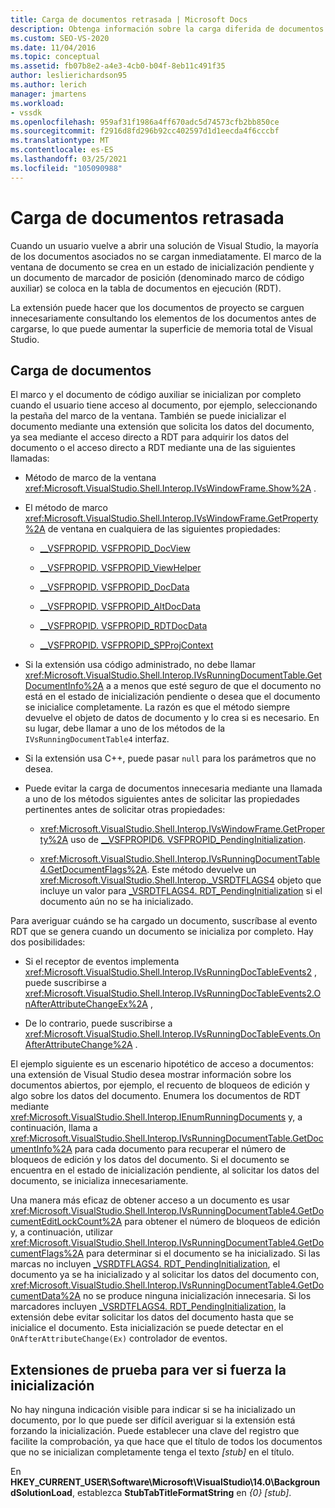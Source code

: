 ```yaml
---
title: Carga de documentos retrasada | Microsoft Docs
description: Obtenga información sobre la carga diferida de documentos en Visual Studio y cómo codificar las extensiones para que no consulten los elementos de un documento antes de cargarlos.
ms.custom: SEO-VS-2020
ms.date: 11/04/2016
ms.topic: conceptual
ms.assetid: fb07b8e2-a4e3-4cb0-b04f-8eb11c491f35
author: leslierichardson95
ms.author: lerich
manager: jmartens
ms.workload:
- vssdk
ms.openlocfilehash: 959af31f1986a4ff670adc5d74573cfb2bb850ce
ms.sourcegitcommit: f2916d8fd296b92cc402597d1d1eecda4f6cccbf
ms.translationtype: MT
ms.contentlocale: es-ES
ms.lasthandoff: 03/25/2021
ms.locfileid: "105090988"
---
```

# <a name="delayed-document-loading"></a>Carga de documentos retrasada

Cuando un usuario vuelve a abrir una solución de Visual Studio, la mayoría de los documentos asociados no se cargan inmediatamente. El marco de la ventana de documento se crea en un estado de inicialización pendiente y un documento de marcador de posición (denominado marco de código auxiliar) se coloca en la tabla de documentos en ejecución (RDT).

La extensión puede hacer que los documentos de proyecto se carguen innecesariamente consultando los elementos de los documentos antes de cargarse, lo que puede aumentar la superficie de memoria total de Visual Studio.

## <a name="document-loading"></a>Carga de documentos

El marco y el documento de código auxiliar se inicializan por completo cuando el usuario tiene acceso al documento, por ejemplo, seleccionando la pestaña del marco de la ventana. También se puede inicializar el documento mediante una extensión que solicita los datos del documento, ya sea mediante el acceso directo a RDT para adquirir los datos del documento o el acceso directo a RDT mediante una de las siguientes llamadas:

- Método de marco de la ventana <xref:Microsoft.VisualStudio.Shell.Interop.IVsWindowFrame.Show%2A> .

- El método de marco <xref:Microsoft.VisualStudio.Shell.Interop.IVsWindowFrame.GetProperty%2A> de ventana en cualquiera de las siguientes propiedades:

  - [__VSFPROPID. VSFPROPID_DocView](<xref:Microsoft.VisualStudio.Shell.Interop.__VSFPROPID.VSFPROPID_DocView>)

  - [__VSFPROPID. VSFPROPID_ViewHelper](<xref:Microsoft.VisualStudio.Shell.Interop.__VSFPROPID.VSFPROPID_ViewHelper>)

  - [__VSFPROPID. VSFPROPID_DocData](<xref:Microsoft.VisualStudio.Shell.Interop.__VSFPROPID.VSFPROPID_DocData>)

  - [__VSFPROPID. VSFPROPID_AltDocData](<xref:Microsoft.VisualStudio.Shell.Interop.__VSFPROPID.VSFPROPID_AltDocData>)

  - [__VSFPROPID. VSFPROPID_RDTDocData](<xref:Microsoft.VisualStudio.Shell.Interop.__VSFPROPID.VSFPROPID_RDTDocData>)

  - [__VSFPROPID. VSFPROPID_SPProjContext](<xref:Microsoft.VisualStudio.Shell.Interop.__VSFPROPID.VSFPROPID_SPProjContext>)

- Si la extensión usa código administrado, no debe llamar <xref:Microsoft.VisualStudio.Shell.Interop.IVsRunningDocumentTable.GetDocumentInfo%2A> a a menos que esté seguro de que el documento no está en el estado de inicialización pendiente o desea que el documento se inicialice completamente. La razón es que el método siempre devuelve el objeto de datos de documento y lo crea si es necesario. En su lugar, debe llamar a uno de los métodos de la `IVsRunningDocumentTable4` interfaz.

- Si la extensión usa C++, puede pasar `null` para los parámetros que no desea.

- Puede evitar la carga de documentos innecesaria mediante una llamada a uno de los métodos siguientes antes de solicitar las propiedades pertinentes antes de solicitar otras propiedades:

  - <xref:Microsoft.VisualStudio.Shell.Interop.IVsWindowFrame.GetProperty%2A> uso de [__VSFPROPID6. VSFPROPID_PendingInitialization](<xref:Microsoft.VisualStudio.Shell.Interop.__VSFPROPID6.VSFPROPID_PendingInitialization>).

  - <xref:Microsoft.VisualStudio.Shell.Interop.IVsRunningDocumentTable4.GetDocumentFlags%2A>. Este método devuelve un <xref:Microsoft.VisualStudio.Shell.Interop._VSRDTFLAGS4> objeto que incluye un valor para [_VSRDTFLAGS4. RDT_PendingInitialization](<xref:Microsoft.VisualStudio.Shell.Interop._VSRDTFLAGS4.RDT_PendingInitialization>) si el documento aún no se ha inicializado.

Para averiguar cuándo se ha cargado un documento, suscríbase al evento RDT que se genera cuando un documento se inicializa por completo. Hay dos posibilidades:

- Si el receptor de eventos implementa <xref:Microsoft.VisualStudio.Shell.Interop.IVsRunningDocTableEvents2> , puede suscribirse a <xref:Microsoft.VisualStudio.Shell.Interop.IVsRunningDocTableEvents2.OnAfterAttributeChangeEx%2A> ,

- De lo contrario, puede suscribirse a <xref:Microsoft.VisualStudio.Shell.Interop.IVsRunningDocTableEvents.OnAfterAttributeChange%2A> .

El ejemplo siguiente es un escenario hipotético de acceso a documentos: una extensión de Visual Studio desea mostrar información sobre los documentos abiertos, por ejemplo, el recuento de bloqueos de edición y algo sobre los datos del documento. Enumera los documentos de RDT mediante <xref:Microsoft.VisualStudio.Shell.Interop.IEnumRunningDocuments> y, a continuación, llama a <xref:Microsoft.VisualStudio.Shell.Interop.IVsRunningDocumentTable.GetDocumentInfo%2A> para cada documento para recuperar el número de bloqueos de edición y los datos del documento. Si el documento se encuentra en el estado de inicialización pendiente, al solicitar los datos del documento, se inicializa innecesariamente.

Una manera más eficaz de obtener acceso a un documento es usar <xref:Microsoft.VisualStudio.Shell.Interop.IVsRunningDocumentTable4.GetDocumentEditLockCount%2A> para obtener el número de bloqueos de edición y, a continuación, utilizar <xref:Microsoft.VisualStudio.Shell.Interop.IVsRunningDocumentTable4.GetDocumentFlags%2A> para determinar si el documento se ha inicializado. Si las marcas no incluyen [_VSRDTFLAGS4. RDT_PendingInitialization](<xref:Microsoft.VisualStudio.Shell.Interop._VSRDTFLAGS4.RDT_PendingInitialization>), el documento ya se ha inicializado y al solicitar los datos del documento con, <xref:Microsoft.VisualStudio.Shell.Interop.IVsRunningDocumentTable4.GetDocumentData%2A> no se produce ninguna inicialización innecesaria. Si los marcadores incluyen [_VSRDTFLAGS4. RDT_PendingInitialization](<xref:Microsoft.VisualStudio.Shell.Interop._VSRDTFLAGS4.RDT_PendingInitialization>), la extensión debe evitar solicitar los datos del documento hasta que se inicialice el documento. Esta inicialización se puede detectar en el `OnAfterAttributeChange(Ex)` controlador de eventos.

## <a name="test-extensions-to-see-if-they-force-initialization"></a>Extensiones de prueba para ver si fuerza la inicialización

No hay ninguna indicación visible para indicar si se ha inicializado un documento, por lo que puede ser difícil averiguar si la extensión está forzando la inicialización. Puede establecer una clave del registro que facilite la comprobación, ya que hace que el título de todos los documentos que no se inicializan completamente tenga el texto *[stub]* en el título.

En **HKEY_CURRENT_USER\Software\Microsoft\VisualStudio\14.0\BackgroundSolutionLoad**, establezca **StubTabTitleFormatString** en *{0} [stub]*.
